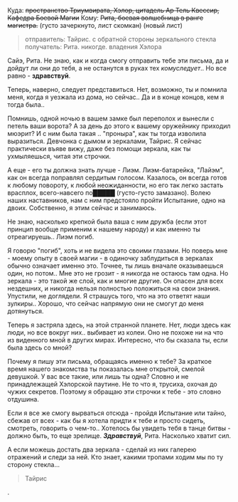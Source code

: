  Куда: ~~пространство Триумвирата, Хэлор, цитадель Ар Тель Квессир, Кафедра Боевой Магии~~
 Кому: ~~Рита, боевая волшебница в ранге магистра.~~
(густо зачеркнуто, лист скомкан)
(новый лист)
>отправитель: Тайрис. с обратной стороны зеркального стекла
>получатель: Рита. никогде. владения Хэлора

Сайэ, Рита.
Не знаю, как и когда смогу отправить тебе эти письма, да и дойдут ли они до тебя, а не останутся в руках тех *комуследует*.. Но все равно - **здравствуй**.

Теперь, наверно, следует представиться. Нет, возможно, ты и помнила меня, когда я уезжала из дома, но сейчас.. Да и в конце концов, кем я тогда была..

Помнишь, одной ночью в вашем замке был переполох и вынесли с петель ваши ворота? А за день до этого к вашему оружейнику приходил мюэрит? И с ним была такая .. "проныра", как ты тогда изволила выразиться. Девчонка с дымом и зеркалами, Тайрис. Я сейчас практически въяве вижу, даже без помощи зеркала, как ты ухмыляешься, читая эти строчки.

А еще - его ты должна знать лучше - Лиэм. Лиэм-батарейка, "Лайэм", как он всегда поправлял сердитым голосом. Казалось, он всегда готов к любому повороту, к любой неожиданности, но его так легко застать врасплох, всего-навсего по█████ (густо-густо замазано). Волею наших наставников, нам с ним предстояло пройти Испытание, одно на двоих. Собственно, я этим сейчас и занимаюсь.

Не знаю, насколько крепкой была ваша с ним дружба (если этот принцип вообще применим к нашему народу) и как именно ты отреагируешь.. Лиэм погиб.

Я говорю "погиб", хоть и не видела это своими глазами. Но поверь мне - моему опыту в своей магии - в одиночку заблудиться в зеркалах обычно означает именно это. Точнее, ты лишь вначале оказываешься один, но потом.. Мне это не грозит - я никогда не остаюсь там одна. Но зеркала - это такой же слой, как и многие другие. Он опасен для всех нездешних, и никогда нельзя полностью положиться на свои знания. Упустили, не доглядели. Я страшусь того, что на это ответят наши зулкиры.. Хорошо, что сейчас напрямую они не смогут до меня дотянуться.

Теперь я застряла здесь, на этой странной планете. Нет, люди здесь как люди, но все вокруг них.. выбивает из колеи. Оно не похоже ни на что из виденного мной в других мирах. Интересно, что бы сказала ты, если была здесь со мной?

Почему я пишу эти письма, обращаясь именно к тебе? За краткое время нашего знакомства ты показалась мне открытой, смелой девушкой. У вас все такие, или лишь ты одна?  Словно и не принадлежащей Хэлорской паутине. Не то что я, трусиха, охочая до чужих секретов.  Поэтому я обращаю эти строчки к тебе - это словно отдушина.

Если я все же смогу вырваться отсюда - пройдя Испытание или тайно, сбежав от всех - как бы я хотела придти к тебе и просто сидеть, смотреть, говорить о чем-то..
Хотелось бы увидеть тебя в танце битвы - должно быть, то еще зрелище. ***Здравствуй***, Рита. Насколько хватит сил.

А если можешь достать два зеркала - сделай из них галерею отражений и следи за ней. Кто знает, какими тропами ходим мы по ту сторону стекла...

> Тайрис

.












